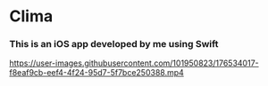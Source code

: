 # Clima
### This is an iOS app developed by me using Swift

https://user-images.githubusercontent.com/101950823/176534017-f8eaf9cb-eef4-4f24-95d7-5f7bce250388.mp4

